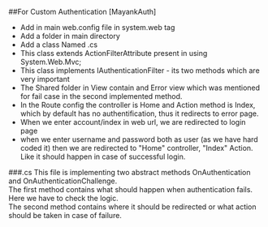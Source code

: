 ﻿
##For Custom Authentication [MayankAuth]

- Add  <authentication mode="Forms"></authentication> in main web.config file in system.web tag
- Add a folder in main directory
- Add a class Named <yourAuthfile>.cs
- This class extends ActionFilterAttribute present in using System.Web.Mvc;
- This class implements IAuthenticationFilter - its two methods which are very important
- The Shared folder in View contain and Error view which was mentioned for fail case in the second implemented method.
- In the Route config the controller is Home and Action method is Index, which by default has no authentification, thus it redirects to error page.
- When we enter account/index in web url, we are redirected to login page
- when we enter username and password both as user (as we have hard coded it) then we are redirected to "Home" controller, "Index" Action. Like it should happen in case of successful login.

###<yourAuthFile>.cs 
This file is implementing two abstract methods OnAuthentication and OnAuthenticationChallenge. <br/>
The first method contains what should happen when authentication fails. Here we have to check the logic.<br/>
The second method contains where it should be redirected or what action should be taken in case of failure.